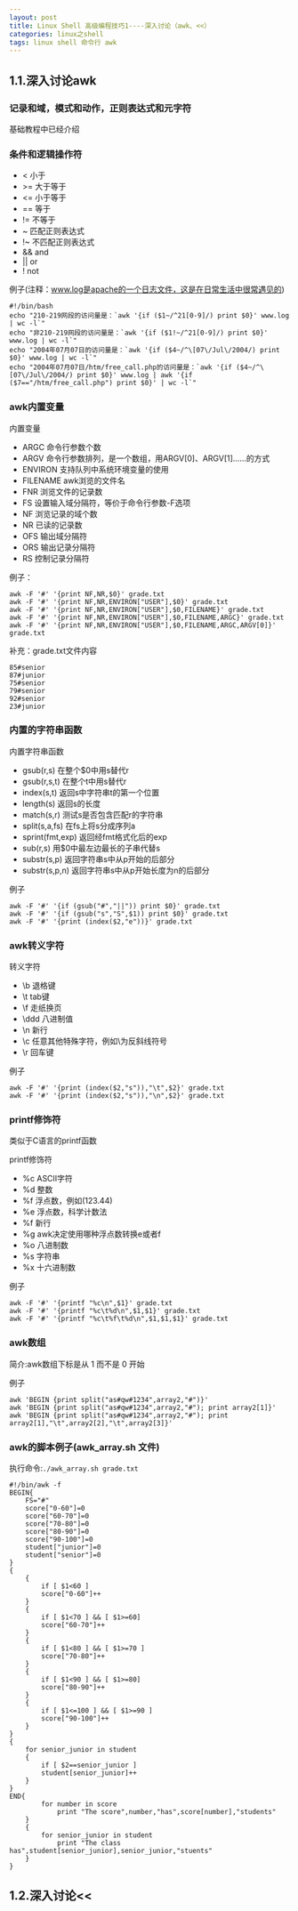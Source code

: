```yaml
---
layout: post
title: Linux Shell 高级编程技巧1----深入讨论（awk、<<）
categories: linux之shell
tags: linux shell 命令行 awk 
---
```



1.1.深入讨论awk
---

### 记录和域，模式和动作，正则表达式和元字符

基础教程中已经介绍

### 条件和逻辑操作符

* <    小于
* \>=    大于等于
* <=    小于等于
* ==    等于
* !=    不等于
* ~    匹配正则表达式
* !~    不匹配正则表达式
* &&    and
* ||    or
* !    not
            
例子(注释：www.log是apache的一个日志文件，这是在日常生活中很常遇见的)

    #!/bin/bash
    echo "210-219网段的访问量是：`awk '{if ($1~/^21[0-9]/) print $0}' www.log | wc -l`"
    echo "非210-219网段的访问量是：`awk '{if ($1!~/^21[0-9]/) print $0}' www.log | wc -l`"
    echo "2004年07月07日的访问量是：`awk '{if ($4~/^\[07\/Jul\/2004/) print $0}' www.log | wc -l`"
    echo "2004年07月07日/htm/free_call.php的访问量是：`awk '{if ($4~/^\[07\/Jul\/2004/) print $0}' www.log | awk '{if ($7=="/htm/free_call.php") print $0}' | wc -l`"

### awk内置变量

内置变量

* ARGC        命令行参数个数
* ARGV        命令行参数排列，是一个数组，用ARGV[0]、ARGV[1]……的方式
* ENVIRON        支持队列中系统环境变量的使用
* FILENAME    awk浏览的文件名
* FNR            浏览文件的记录数
* FS            设置输入域分隔符，等价于命令行参数-F选项
* NF            浏览记录的域个数
* NR            已读的记录数
* OFS            输出域分隔符
* ORS            输出记录分隔符
* RS            控制记录分隔符

例子：

    awk -F '#' '{print NF,NR,$0}' grade.txt
    awk -F '#' '{print NF,NR,ENVIRON["USER"],$0}' grade.txt
    awk -F '#' '{print NF,NR,ENVIRON["USER"],$0,FILENAME}' grade.txt
    awk -F '#' '{print NF,NR,ENVIRON["USER"],$0,FILENAME,ARGC}' grade.txt
    awk -F '#' '{print NF,NR,ENVIRON["USER"],$0,FILENAME,ARGC,ARGV[0]}' grade.txt

补充：grade.txt文件内容

    85#senior
    87#junior
    75#senior
    79#senior
    92#senior
    23#junior

### 内置的字符串函数

内置字符串函数

* gsub(r,s)        在整个$0中用s替代r
* gsub(r,s,t)        在整个t中用s替代r
* index(s,t)        返回s中字符串t的第一个位置
* length(s)        返回s的长度
* match(s,r)        测试s是否包含匹配r的字符串
* split(s,a,fs)    在fs上将s分成序列a
* sprint(fmt,exp)    返回经fmt格式化后的exp
* sub(r,s)        用$0中最左边最长的子串代替s
* substr(s,p)        返回字符串s中从p开始的后部分
* substr(s,p,n)    返回字符串s中从p开始长度为n的后部分

例子

    awk -F '#' '{if (gsub("#","||")) print $0}' grade.txt
    awk -F '#' '{if (gsub("s","S",$1)) print $0}' grade.txt
    awk -F '#' '{print (index($2,"e"))}' grade.txt

### awk转义字符

转义字符

* \b        退格键
* \t        tab键
* \f        走纸换页
* \ddd    八进制值
* \n        新行
* \c        任意其他特殊字符，例如\\为反斜线符号
* \r        回车键

例子

    awk -F '#' '{print (index($2,"s")),"\t",$2}' grade.txt
    awk -F '#' '{print (index($2,"s")),"\n",$2}' grade.txt

### printf修饰符

类似于C语言的printf函数

printf修饰符

* %c    ASCII字符
* %d    整数
* %f    浮点数，例如(123.44)
* %e    浮点数，科学计数法
* %f    新行
* %g    awk决定使用哪种浮点数转换e或者f
* %o    八进制数
* %s    字符串
* %x    十六进制数

例子

    awk -F '#' '{printf "%c\n",$1}' grade.txt
    awk -F '#' '{printf "%c\t%d\n",$1,$1}' grade.txt
    awk -F '#' '{printf "%c\t%f\t%d\n",$1,$1,$1}' grade.txt
        
### awk数组

简介:awk数组下标是从 1 而不是 0 开始

例子
    
    awk 'BEGIN {print split("as#qw#1234",array2,"#")}'
    awk 'BEGIN {print split("as#qw#1234",array2,"#"); print array2[1]}'
    awk 'BEGIN {print split("as#qw#1234",array2,"#"); print array2[1],"\t",array2[2],"\t",array2[3]}'

### awk的脚本例子(awk_array.sh 文件)

执行命令:`./awk_array.sh grade.txt`

    #!/bin/awk -f
    BEGIN{
        FS="#"
        score["0-60"]=0
        score["60-70"]=0
        score["70-80"]=0
        score["80-90"]=0
        score["90-100"]=0
        student["junior"]=0
        student["senior"]=0
    }
    {
        {
            if [ $1<60 ]
            score["0-60"]++
        }
        {
            if [ $1<70 ] && [ $1>=60]
            score["60-70"]++
        }
        {
            if [ $1<80 ] && [ $1>=70 ]
            score["70-80"]++
        }
        {
            if [ $1<90 ] && [ $1>=80]
            score["80-90"]++
        }
        {
            if [ $1<=100 ] && [ $1>=90 ]
            score["90-100"]++
        }
    }
    {
        for senior_junior in student
        {
            if [ $2==senior_junior ]
            student[senior_junior]++
        }
    }
    END{
            for number in score
                print "The score",number,"has",score[number],"students"
        }
        {
            for senior_junior in student
                print "The class has",student[senior_junior],senior_junior,"stuents"
        }
    }

1.2.深入讨论<<
---